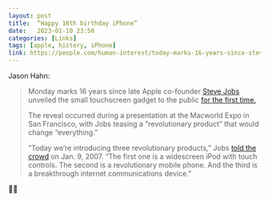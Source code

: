 ```yaml
---
layout: post
title:  “Happy 16th birthday iPhone”
date:   2023-01-10 23:50
categories: [Links]
tags: [apple, history, iPhone]
link: https://people.com/human-interest/today-marks-16-years-since-steve-jobs-unveiled-first-iphone/
---
```


Jason Hahn:

>Monday marks 16 years since late Apple co-founder  [Steve Jobs](https://people.com/human-interest/apple-remembers-steve-jobs-with-short-film-on-10th-anniversary-of-his-death/)  unveiled the small touchscreen gadget to the public  [for the first time.](https://www.businessinsider.in/tech/news/steve-jobs-unveiled-the-first-iphone-16-years-ago-ampmdash-look-how-primitive-it-seems-today/amp_slidelist/96864391.cms) 
>
>The reveal occurred during a presentation at the Macworld Expo in San Francisco, with Jobs teasing a “revolutionary product” that would change “everything.”
>
>”Today we’re introducing three revolutionary products,” Jobs  [told the crowd](https://www.youtube.com/watch?v=MnrJzXM7a6o)  on Jan. 9, 2007. “The first one is a widescreen iPod with touch controls. The second is a revolutionary mobile phone. And the third is a breakthrough internet communications device.”

🍻📱
